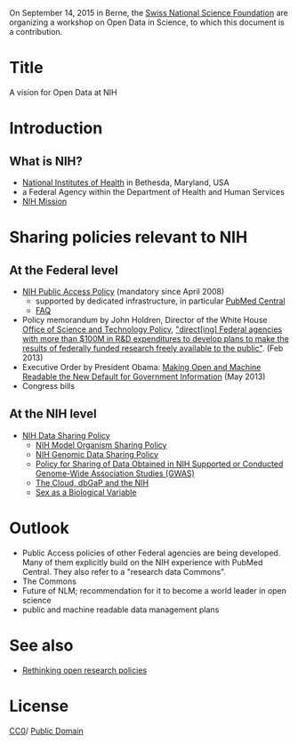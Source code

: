 On September 14, 2015 in Berne, the [Swiss National Science Foundation](http://www.snf.ch/) are organizing a workshop on Open Data in Science, to which this document is a contribution.

# Title
A vision for Open Data at NIH

# Introduction

## What is NIH?
* [National Institutes of Health](http://nih.gov) in Bethesda, Maryland, USA
* a Federal Agency within the Department of Health and Human Services
* [NIH Mission](http://www.nih.gov/about/mission.htm)

# Sharing policies relevant to NIH

## At the Federal level
* [NIH Public Access Policy](http://publicaccess.nih.gov) (mandatory since April 2008)
   * supported by dedicated infrastructure, in particular [PubMed Central](http://www.ncbi.nlm.nih.gov/pmc/)
   * [FAQ](http://publicaccess.nih.gov/FAQ.htm)
* Policy memorandum by John Holdren, Director of the White House [Office of Science and Technology Policy](https://www.whitehouse.gov/administration/eop/ostp), ["direct[ing] Federal agencies with more than $100M in R&D expenditures to develop plans to make the results of federally funded research freely available to the public"](https://www.whitehouse.gov/blog/2013/02/22/expanding-public-access-results-federally-funded-research). (Feb 2013)
* Executive Order by President Obama: [Making Open and Machine Readable the New Default for Government Information](https://www.whitehouse.gov/the-press-office/2013/05/09/executive-order-making-open-and-machine-readable-new-default-government-) (May 2013)
* Congress bills 

## At the NIH level
* [NIH Data Sharing Policy](http://grants.nih.gov/grants/policy/data_sharing/)
   * [NIH Model Organism Sharing Policy](http://grants.nih.gov/grants/policy/model_organism/)
   * [NIH Genomic Data Sharing Policy](https://gds.nih.gov/03policy2.html)
   * [Policy for Sharing of Data Obtained in NIH Supported or Conducted Genome-Wide Association Studies (GWAS)](http://grants.nih.gov/grants/guide/notice-files/NOT-OD-07-088.html)
   * [The Cloud, dbGaP and the NIH](https://datascience.nih.gov/blog/cloud)
   * [Sex as a Biological Variable](http://grants.nih.gov/grants/guide/notice-files/NOT-OD-15-102.html)

# Outlook
* Public Access policies of other Federal agencies are being developed. Many of them explicitly build on the NIH experience with PubMed Central. They also refer to a "research data Commons".
* The Commons
* Future of NLM; recommendation for it to become a world leader in open science
* public and machine readable data management plans

# See also 
* [Rethinking open research policies](https://github.com/Daniel-Mietchen/talks/blob/master/Creative-Commons-Summit-2015.md)

# License
[CC0](http://creativecommons.org/publicdomain/zero/1.0/)/ [Public Domain](https://creativecommons.org/licenses/publicdomain/)

